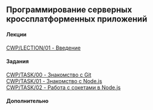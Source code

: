 ## Программирование серверных кроссплатформенных приложений

#### Лекции
[CWP/LECTION/01 - Введение](https://accetone.github.io/cwp/01)  

#### Задания
[CWP/TASK/00 - Знакомство с Git](https://accetone.github.io/cwp/tasks/00.html)   
[CWP/TASK/01 - Знакомство с Node.js](https://accetone.github.io/cwp/tasks/01.html)   
[CWP/TASK/02 - Работа с сокетами в Node.js](https://accetone.github.io/cwp/tasks/02.html)  

#### Дополнительно
